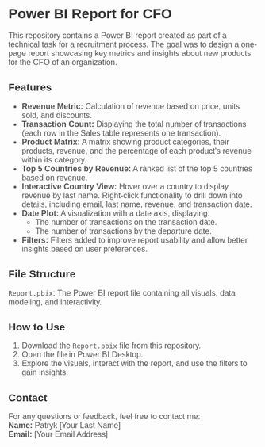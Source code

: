 <h1 style="font-family: Arial, sans-serif; color: #333;">Power BI Report for CFO</h1>

<p style="font-family: Arial, sans-serif; font-size: 16px; color: #555;">
This repository contains a Power BI report created as part of a technical task for a recruitment process. The goal was to design a one-page report showcasing key metrics and insights about new products for the CFO of an organization.
</p>

<h2 style="font-family: Arial, sans-serif; color: #333;">Features</h2>
<ul style="font-family: Arial, sans-serif; font-size: 16px; color: #555;">
  <li><strong>Revenue Metric:</strong> Calculation of revenue based on price, units sold, and discounts.</li>
  <li><strong>Transaction Count:</strong> Displaying the total number of transactions (each row in the Sales table represents one transaction).</li>
  <li><strong>Product Matrix:</strong> A matrix showing product categories, their products, revenue, and the percentage of each product's revenue within its category.</li>
  <li><strong>Top 5 Countries by Revenue:</strong> A ranked list of the top 5 countries based on revenue.</li>
  <li><strong>Interactive Country View:</strong> Hover over a country to display revenue by last name. Right-click functionality to drill down into details, including email, last name, revenue, and transaction date.</li>
  <li><strong>Date Plot:</strong> A visualization with a date axis, displaying:
    <ul>
      <li>The number of transactions on the transaction date.</li>
      <li>The number of transactions by the departure date.</li>
    </ul>
  </li>
  <li><strong>Filters:</strong> Filters added to improve report usability and allow better insights based on user preferences.</li>
</ul>

<h2 style="font-family: Arial, sans-serif; color: #333;">File Structure</h2>
<p style="font-family: Arial, sans-serif; font-size: 16px; color: #555;">
<code>Report.pbix</code>: The Power BI report file containing all visuals, data modeling, and interactivity.
</p>

<h2 style="font-family: Arial, sans-serif; color: #333;">How to Use</h2>
<ol style="font-family: Arial, sans-serif; font-size: 16px; color: #555;">
  <li>Download the <code>Report.pbix</code> file from this repository.</li>
  <li>Open the file in Power BI Desktop.</li>
  <li>Explore the visuals, interact with the report, and use the filters to gain insights.</li>
</ol>

<h2 style="font-family: Arial, sans-serif; color: #333;">Contact</h2>
<p style="font-family: Arial, sans-serif; font-size: 16px; color: #555;">
For any questions or feedback, feel free to contact me:<br>
<strong>Name:</strong> Patryk [Your Last Name]<br>
<strong>Email:</strong> [Your Email Address]
</p>
